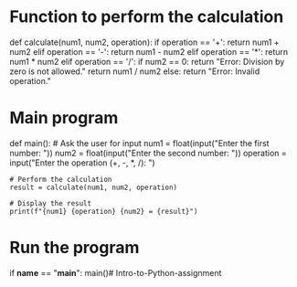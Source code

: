 # Function to perform the calculation
def calculate(num1, num2, operation):
    if operation == '+':
        return num1 + num2
    elif operation == '-':
        return num1 - num2
    elif operation == '*':
        return num1 * num2
    elif operation == '/':
        if num2 == 0:
            return "Error: Division by zero is not allowed."
        return num1 / num2
    else:
        return "Error: Invalid operation."

# Main program
def main():
    # Ask the user for input
    num1 = float(input("Enter the first number: "))
    num2 = float(input("Enter the second number: "))
    operation = input("Enter the operation (+, -, *, /): ")

    # Perform the calculation
    result = calculate(num1, num2, operation)

    # Display the result
    print(f"{num1} {operation} {num2} = {result}")

# Run the program
if __name__ == "__main__":
    main()# Intro-to-Python-assignment